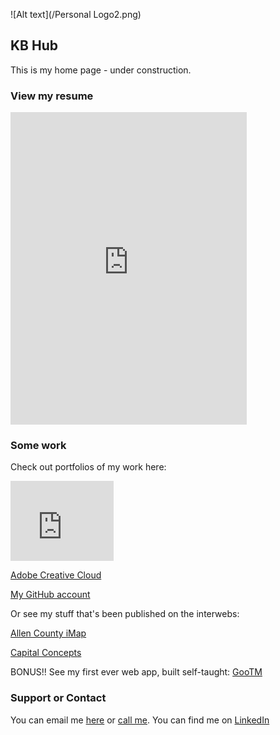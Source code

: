 ![Alt text](/Personal Logo2.png)
## KB Hub

This is my home page - under construction.

### View my resume

<iframe src="https://onedrive.live.com/embed?cid=EB8BA95E9A90D691&resid=EB8BA95E9A90D691%21213793&authkey=AGOqZVv5Oo2Ove8&em=2" width="75%" height="500" frameborder="0" scrolling="no"></iframe>

### Some work

Check out portfolios of my work here:

<iframe src="https://onedrive.live.com/embed?cid=EB8BA95E9A90D691&resid=EB8BA95E9A90D691%21213816&authkey=ACDK2bNGPO5OoPY" width="165" height="128" frameborder="0" scrolling="no"></iframe>

[Adobe Creative Cloud](https://adobe.ly/2G40cIm)

[My GitHub account](https://github.com/kylebez/)

Or see my stuff that's been published on the interwebs:

[Allen County iMap](http://www.acimap.us)

[Capital Concepts](http://www.capconnm.com)

BONUS!! See my first ever web app, built self-taught:
[GooTM](https://kylebez.github.io/gooTM/)

### Support or Contact

You can email me [here](mailto:kykle.beswick@outlook.com) or [call me](tel:+18016091373).
You can find me on [LinkedIn](http://www.linkedin.com/in/kylebez)
